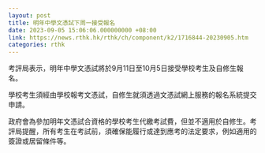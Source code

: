 ```yaml
---
layout: post
title: 明年中學文憑試下周一接受報名
date: 2023-09-05 15:06:06.000000000 +08:00
link: https://news.rthk.hk/rthk/ch/component/k2/1716844-20230905.htm
categories: rthk
---
```


考評局表示，明年中學文憑試將於9月11日至10月5日接受學校考生及自修生報名。

學校考生須經由學校報考文憑試，自修生就須透過文憑試網上服務的報名系統提交申請。

政府會為參加明年文憑試合資格的學校考生代繳考試費，但並不適用於自修生。考評局提醒，所有考生在考試前，須確保能履行或達到應考的法定要求，例如適用的簽證或居留條件等。
